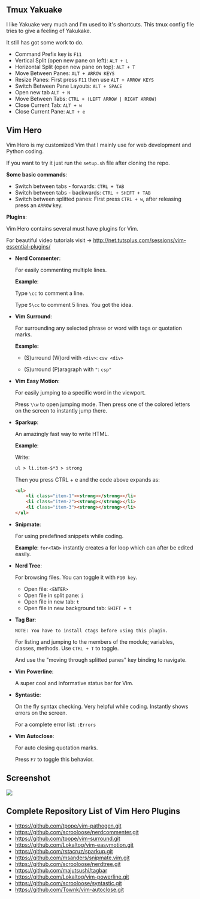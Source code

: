 Tmux Yakuake
------------

I like Yakuake very much and I'm used to it's shortcuts.
This tmux config file tries to give a feeling of Yakukake.

It still has got some work to do.

* Command Prefix key is ```F11```
* Vertical Split (open new pane on left): ```ALT + L```
* Horizontal Split (open new pane on top): ```ALT + T```
* Move Between Panes: ```ALT + ARROW KEYS```
* Resize Panes: First press ```F11``` then use ```ALT + ARROW KEYS```
* Switch Between Pane Layouts: ```ALT + SPACE```
* Open new tab ```ALT + N```
* Move Between Tabs: ```CTRL + (LEFT ARROW | RIGHT ARROW)```
* Close Current Tab: ```ALT + w```
* Close Current Pane: ```ALT + e```

Vim Hero
--------

Vim Hero is my customized Vim that I mainly use for web development and Python coding.

If you want to try it just run the ```setup.sh``` file after cloning the repo.

**Some basic commands**:

* Switch between tabs - forwards: ```CTRL + TAB```
* Switch between tabs - backwards: ```CTRL + SHIFT + TAB```
* Switch between splitted panes: First press ```CTRL + w```, after releasing press an ```ARROW``` key.

**Plugins**:

Vim Hero contains several must have plugins for Vim.

For beautiful video tutorials visit -> http://net.tutsplus.com/sessions/vim-essential-plugins/

* **Nerd Commenter**:

    For easily commenting multiple lines.
    
    **Example**:
    
    Type ```\cc``` to comment a line.
    
    Type ```5\cc``` to comment 5 lines. You got the idea.

* **Vim Surround**:

    For surrounding any selected phrase or word with tags or quotation marks.
    
    **Example:**

    - (S)urround (W)ord with ```<div>```: ```csw <div>```

    - (S)urround (P)aragraph with ```"```: ```csp"```

* **Vim Easy Motion**:

    For easily jumping to a specific word in the viewport.
    
    Press ```\\w``` to open jumping mode. Then press one of the colored letters on the screen to instantly jump there.

* **Sparkup**:

    An amazingly fast way to write HTML.

    **Example**: 
    
    Write:
    
    ```html
    ul > li.item-$*3 > strong
    ```

    Then you press CTRL + e and the code above expands as:

    ```html
    <ul>
        <li class="item-1"><strong></strong></li>
        <li class="item-2"><strong></strong></li>
        <li class="item-3"><strong></strong></li>
    </ul>
    ```
    
* **Snipmate**:

    For using predefined snippets while coding.
    
    **Example**: ```for<TAB>``` instantly creates a for loop which can after be edited easily. 

* **Nerd Tree**:

    For browsing files. You can toggle it with ```F10 key```.
    
    - Open file: ```<ENTER>```
    - Open file in split pane: ```i```
    - Open file in new tab: ```t```
    - Open file in new background tab: ```SHIFT + t```

* **Tag Bar**:

    ```
    NOTE: You have to install ctags before using this plugin.
    ```
    
    For listing and jumping to the members of the module; variables, classes, methods.
    Use ```CTRL + T``` to toggle.
    
    And use the "moving through splitted panes" key binding to navigate.

* **Vim Powerline**:

    A super cool and informative status bar for Vim.

* **Syntastic**:

    On the fly syntax checking. Very helpful while coding. Instantly shows errors on the screen.
    
    For a complete error list: ```:Errors```

* **Vim Autoclose**:
    
    For auto closing quotation marks.

    Press ```F7``` to toggle this behavior.

Screenshot
----------

<img src="https://github.com/rcakirerk/personalization/raw/master/vim_hero/vim_hero_screenshot.png">

Complete Repository List of Vim Hero Plugins
--------------------------------------------

* https://github.com/tpope/vim-pathogen.git
* https://github.com/scrooloose/nerdcommenter.git
* https://github.com/tpope/vim-surround.git
* https://github.com/Lokaltog/vim-easymotion.git
* https://github.com/rstacruz/sparkup.git
* https://github.com/msanders/snipmate.vim.git
* https://github.com/scrooloose/nerdtree.git
* https://github.com/majutsushi/tagbar
* https://github.com/Lokaltog/vim-powerline.git
* https://github.com/scrooloose/syntastic.git
* https://github.com/Townk/vim-autoclose.git
